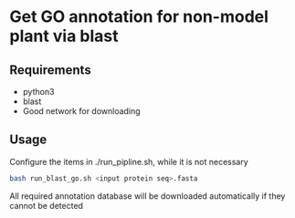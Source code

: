 # Get GO annotation for non-model plant via blast

## Requirements
- python3  
- blast  
- Good network for downloading  

## Usage
Configure the items in ./run_pipline.sh, while it is not necessary
```bash
bash run_blast_go.sh <input protein seq>.fasta
```
All required annotation database will be downloaded automatically if they cannot be detected
